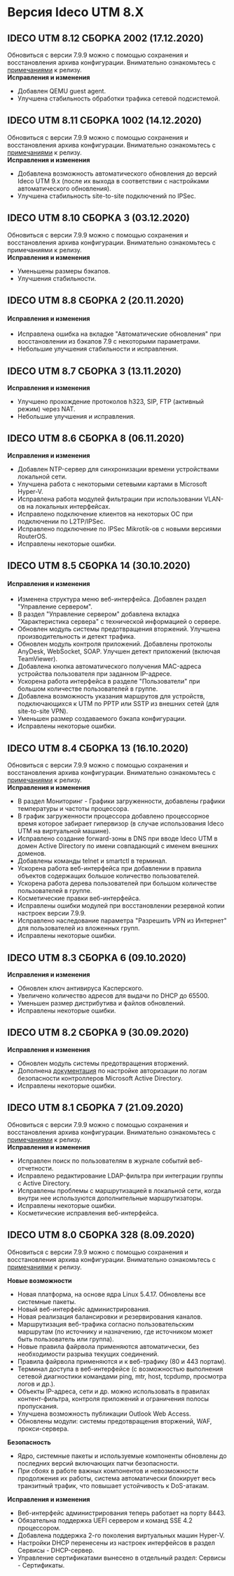# Версия Ideco UTM 8.X

## **IDECO UTM 8.12 СБОРКА 2002 \(17.12.2020\)**

Обновиться с версии 7.9.9 можно с помощью сохранения и восстановления архива конфигурации. Внимательно ознакомьтесь с [примечаниями](https://ideco.ru/assets/files/Ideco_UTM_81_notes_build_7.pdf) к релизу.  
**Исправления и изменения**

* Добавлен QEMU guest agent.
* Улучшена стабильность обработки трафика сетевой подсистемой.

## **IDECO UTM 8.11 СБОРКА 1002 \(14.12.2020\)**

Обновиться с версии 7.9.9 можно с помощью сохранения и восстановления архива конфигурации. Внимательно ознакомьтесь с [примечаниями](https://ideco.ru/assets/files/Ideco_UTM_81_notes_build_7.pdf) к релизу.  
**Исправления и изменения**

* Добавлена возможность автоматического обновления до версий Ideco UTM 9.х \(после их выхода в соответствии с настройками автоматического обновления\).
* Улучшена стабильность site-to-site подключений по IPSec.

## **IDECO UTM 8.10 СБОРКА 3 \(03.12.2020\)**

Обновиться с версии 7.9.9 можно с помощью сохранения и восстановления архива конфигурации. Внимательно ознакомьтесь с примечаниями к релизу.  
**Исправления и изменения**

* Уменьшены размеры бэкапов.
* Улучшения стабильности.

## **IDECO UTM 8.8 СБОРКА 2 \(20.11.2020\)**

#### **Исправления и изменения**

* Исправлена ошибка на вкладке "Автоматические обновления" при восстановлении из бэкапов 7.9 с некоторыми параметрами.
* Небольшие улучшения стабильности и исправления.

## **IDECO UTM 8.7 СБОРКА 3 \(13.11.2020\)**

**Исправления и изменения**

* Улучшено прохождение протоколов h323, SIP, FTP \(активный режим\) через NAT.
* Небольшие улучшения и исправления.

## **IDECO UTM 8.6 СБОРКА 8 \(06.11.2020\)**

**Исправления и изменения**

* Добавлен NTP-сервер для синхронизации времени устройствами локальной сети.
* Улучшена работа с некоторыми сетевыми картами в Microsoft Hyper-V.
* Исправлена работа модулей фильтрации при использовании VLAN-ов на локальных интерфейсах.
* Исправлено подключение клиентов на некоторых ОС при подключении по L2TP/IPSec.
* Исправлено подключение по IPSec Mikrotik-ов с новыми версиями RouterOS.
* Исправлены некоторые ошибки.

## **IDECO UTM 8.5 СБОРКА 14 \(30.10.2020\)**

#### **Исправления и изменения**

* Изменена структура меню веб-интерфейса. Добавлен раздел "Управление сервером".
* В раздел "Управление сервером" добавлена вкладка "Характеристика сервера" с технической информацией о сервере.
* Обновлен модуль системы предотвращения вторжений. Улучшена производительность и детект трафика.
* Обновлен модуль контроля приложений. Добавлены протоколы AnyDesk, WebSocket, SOAP. Улучшен детект приложений \(включая TeamViewer\).
* Добавлена кнопка автоматического получения MAC-адреса устройства пользователя при заданном IP-адресе.
* Ускорена работа интерфейса в разделе "Пользователи" при большом количестве пользователей в группе.
* Добавлена возможность указания маршрутов для устройств, подключающихся к UTM по PPTP или SSTP из внешних сетей \(для site-to-site VPN\).
* Уменьшен размер создаваемого бэкапа конфигурации.
* Исправлены некоторые ошибки.

## **IDECO UTM 8.4 СБОРКА 13 \(16.10.2020\)**

Обновиться с версии 7.9.9 можно с помощью сохранения и восстановления архива конфигурации. Внимательно ознакомьтесь с [примечаниями](https://ideco.ru/assets/files/Ideco_UTM_81_notes_build_7.pdf) к релизу.  
**Исправления и изменения**

* В раздел Мониторинг - Графики загруженности, добавлены графики температуры и частоты процессора.
* В график загруженности процессора добавлено процессорное время которое забирает гипервизор \(в случае использования Ideco UTM на виртуальной машине\).
* Исправлено создание forward-зоны в DNS при вводе Ideco UTM в домен Active Directory по имени совпадающий с именем внешних доменов.
* Добавлены команды telnet и smartctl в терминал.
* Ускорена работа веб-интерфейса при добавлении в правила объектов содержащих большое количество пользователей.
* Ускорена работа дерева пользователей при большом количестве пользователей в группе.
* Косметические правки веб-интерфейса.
* Исправлены ошибки модулей при восстановлении резервной копии настроек версии 7.9.9.
* Исправлено наследование параметра "Разрешить VPN из Интернет" для пользователей из вложенных групп.
* Исправлены некоторые ошибки.

## **IDECO UTM 8.3 СБОРКА 6 \(09.10.2020\)**

**Исправления и изменения**

* Обновлен ключ антивируса Касперского.
* Увеличено количество адресов для выдачи по DHCP до 65500.
* Уменьшен размер дистрибутива и файлов обновлений.
* Исправлены некоторые ошибки.

## **IDECO UTM 8.2 СБОРКА 9 \(30.09.2020\)**

**Исправления и изменения**

* Обновлен модуль системы предотвращения вторжений.
* Дополнена [документация](https://docs8.ideco.ru/ru/%D0%9D%D0%B0%D1%81%D1%82%D1%80%D0%BE%D0%B9%D0%BA%D0%B0/%D0%A3%D0%BF%D1%80%D0%B0%D0%B2%D0%BB%D0%B5%D0%BD%D0%B8%D0%B5-%D0%BF%D0%BE%D0%BB%D1%8C%D0%B7%D0%BE%D0%B2%D0%B0%D1%82%D0%B5%D0%BB%D1%8F%D0%BC%D0%B8/%D0%98%D0%BD%D1%82%D0%B5%D0%B3%D1%80%D0%B0%D1%86%D0%B8%D1%8F-%D1%81-Active-Directory/%D0%90%D0%B2%D1%82%D0%BE%D1%80%D0%B8%D0%B7%D0%B0%D1%86%D0%B8%D1%8F-%D0%BF%D0%BE%D0%BB%D1%8C%D0%B7%D0%BE%D0%B2%D0%B0%D1%82%D0%B5%D0%BB%D0%B5%D0%B9-Active-Directory) по настройке авторизации по логам безопасности контроллеров Microsoft Active Directory.
* Исправлены некоторые ошибки.

## **IDECO UTM 8.1 СБОРКА 7 \(21.09.2020\)**

Обновиться с версии 7.9.9 можно с помощью сохранения и восстановления архива конфигурации. Внимательно ознакомьтесь с [примечаниями](https://ideco.ru/assets/files/Ideco_UTM_8_notes_build_328.pdf) к релизу.  
**Исправления и изменения**

* Исправлен поиск по пользователям в журнале событий веб-отчетности.
* Исправлено редактирование LDAP-фильтра при интеграции группы с Active Directory.
* Исправлены проблемы с маршрутизацией в локальной сети, когда внутри нее используются дополнительные маршрутизаторы.
* Исправлены некоторые ошибки.
* Косметические исправления веб-интерфейса.

## **IDECO UTM 8.0 СБОРКА 328 \(8.09.2020\)**

Обновиться с версии 7.9.9 можно с помощью сохранения и восстановления архива конфигурации. Внимательно ознакомьтесь с [примечаниями](https://ideco.ru/assets/files/Ideco_UTM_8_notes_build_328.pdf) к релизу.

**Новые возможности**

* Новая платформа, на основе ядра Linux 5.4.17. Обновлены все системные пакеты.
* Новый веб-интерфейс администрирования.
* Новая реализация балансировки и резервирования каналов.
* Маршрутизация веб-трафика согласно пользовательским маршрутам \(по источнику и назначению, где источником может быть пользователь или группа\).
* Новые правила файрвола применяются автоматически, без необходимости разрыва текущих соединений.
* Правила файрвола применяются и к веб-трафику \(80 и 443 портам\).
* Терминал доступа в веб-интерфейсе \(с возможностью выполнения сетевой диагностики командами ping, mtr, host, tcpdump, просмотра логов и др.\).
* Объекты IP-адреса, сети и др. можно использовать в правилах контент-фильтра, контроля приложений и ограничения полосы пропускания.
* Улучшена возможность публикации Outlook Web Access.
* Обновлены модули: системы предотвращения вторжений, WAF, прокси-сервера.

**Безопасность**

* Ядро, системные пакеты и используемые компоненты обновлены до последних версий включающих патчи безопасности.
* При сбоях в работе важных компонентов и невозможности продолжения их работы, система автоматически блокирует весь транзитный трафик, что повышает устойчивость к DoS-атакам.

**Исправления и изменения**

* Веб-интерфейс администрирования теперь работает на порту 8443.
* Обязательна поддержка UEFI сервером и команд SSE 4.2 процессором.
* Добавлена поддержка 2-го поколения виртуальных машин Hyper-V.
* Настройки DHCP перенесены из настроек интерфейсов в раздел Сервисы - DHCP-сервер.
* Управление сертификатами вынесено в отдельный раздел: Сервисы - Сертификаты.

